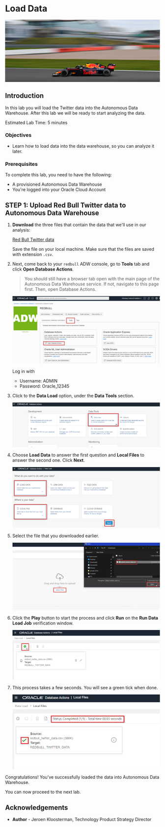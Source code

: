 # Load Data

![Banner](images/banner.png)

## Introduction
In this lab you will load the Twitter data into the Autonomous Data Warehouse. After this lab we will be ready to start analyzing the data.

Estimated Lab Time: 5 minutes

### Objectives
- Learn how to load data into the data warehouse, so you can analyze it later.

### Prerequisites
To complete this lab, you need to have the following:
- A provisioned Autonomous Data Warehouse
- You're logged into your Oracle Cloud Account

## **STEP 1**: Upload Red Bull Twitter data to Autonomous Data Warehouse

1. **Download** the three files that contain the data that we'll use in our analysis:

   <a href="
https://objectstorage.eu-frankfurt-1.oraclecloud.com/p/N2qV6WmjOVm9OMa3R7eohbCEKnO0rc-ok1dxFTD9CKz2-RCvWoOO2gRdd29rtoVz/n/odca/b/workshops-livelabs-do-not-delete/o/redbull_twitter_data.csv" target="\_blank">Red Bull Twitter data</a>

   Save the file on your local machine. Make sure that the files are saved with extension `.csv`.

2. Next, come back to your `redbull` ADW console, go to **Tools** tab and click **Open Database Actions**.

   > You should still have a browser tab open with the main page of the Autonomous Data Warehouse service. If not, navigate to this page first. Then, open Database Actions.

   ![Open Database Actions](images/open-database-actions.png)

   Log in with
   - Username: ADMIN
   - Password: Oracle_12345

3. Click to the **Data Load** option, under the **Data Tools** section.

   ![Open Data Load](images/open-data-load.png)

4. Choose **Load Data** to answer the first question and **Local Files** to answer the second one. Click **Next**.

    ![Start Data Load](images/start-data-load.png)

5. Select the file that you downloaded earlier.

    ![Select Files](images/select-files.png)

6. Click the **Play** button to start the process and click **Run** on the **Run Data Load Job** verification window.

    ![Start Load Process](images/load-data.png)

7. This process takes a few seconds. You will see a green tick when done.

    ![Load Completed](images/load-completed.png)

Congratulations! You've successfully loaded the data into Autonomous Data Warehouse.

You can now proceed to the next lab.

## **Acknowledgements**

- **Author** - Jeroen Kloosterman, Technology Product Strategy Director

